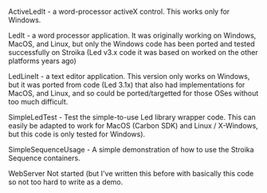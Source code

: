 ActiveLedIt - a word-processor activeX control. This works only for Windows.

LedIt - a word processor application. It was originally working on Windows,
        MacOS, and Linux, but only the Windows code has been ported and tested
        successfully on Stroika (Led v3.x code it was based on worked on the
        other platforms years ago)

LedLineIt - a text editor application. This version only works on Windows, but it
        was ported from code (Led 3.1x) that also had implementations for MacOS, and
        Linux, and so could be ported/targetted for those OSes without too much difficult.

SimpleLedTest - Test the simple-to-use Led library wrapper code. This can easily
		be adapted to work for MacOS (Carbon SDK) and Linux / X-Windows, but
		this code is only tested for Windows).

SimpleSequenceUsage -
		A simple demonstration of how to use the Stroika Sequence containers.

WebServer	Not started (but I've written this before with basically this code
		so not too hard to write as a demo.

